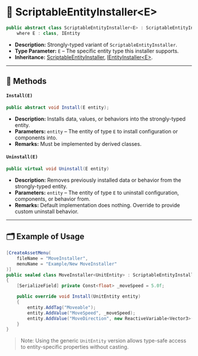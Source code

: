 # 🧩 ScriptableEntityInstaller&lt;E&gt;

```csharp
public abstract class ScriptableEntityInstaller<E> : ScriptableEntityInstaller, IEntityInstaller<E>
    where E : class, IEntity
```

- **Description:** Strongly-typed variant of <code>ScriptableEntityInstaller</code>.
- **Type Parameter:** `E` – The specific entity type this installer supports.
- **Inheritance:** [ScriptableEntityInstaller](SceneEntityInstaller.md), [IEntityInstaller&lt;E&gt;](IEntityInstaller%601.md).

---

## 🏹 Methods

#### `Install(E)`

```csharp
public abstract void Install(E entity);
```

- **Description:** Installs data, values, or behaviors into the strongly-typed entity.
- **Parameters:** `entity` – The entity of type `E` to install configuration or components into.
- **Remarks:** Must be implemented by derived classes.

#### `Uninstall(E)`

```csharp
public virtual void Uninstall(E entity)
```

- **Description:** Removes previously installed data or behavior from the strongly-typed entity.
- **Parameters:** `entity` – The entity of type `E` to uninstall configuration, components, or behavior from.
- **Remarks:** Default implementation does nothing. Override to provide custom uninstall behavior.

---

## 🗂 Example of Usage

```csharp
[CreateAssetMenu(
    fileName = "MoveInstaller",
    menuName = "Example/New MoveInstaller"
)]
public sealed class MoveInstaller<UnitEntity> : ScriptableEntityInstaller<UnitEntity>
{
    [SerializeField] private Const<float> _moveSpeed = 5.0f; 

    public override void Install(UnitEntity entity)
    {
        entity.AddTag("Moveable");
        entity.AddValue("MoveSpeed", _moveSpeed);
        entity.AddValue("MoveDirection", new ReactiveVariable<Vector3>());
    }
}
```

> Note: Using the generic `UnitEntity` version allows type-safe access to entity-specific properties without casting.